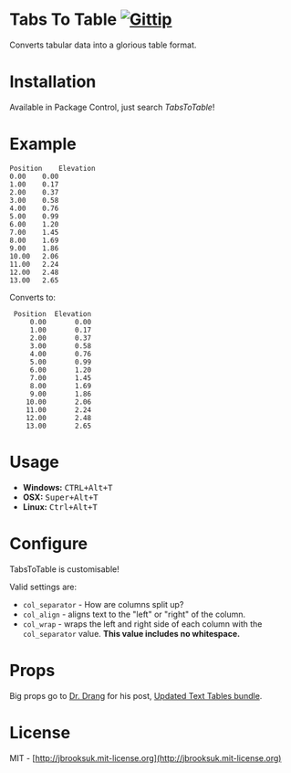# Tabs To Table [![Gittip](http://badgr.co/gittip/jbrooksuk.png)](https://www.gittip.com/jbrooksuk/)
Converts tabular data into a glorious table format.

# Installation
Available in Package Control, just search *TabsToTable*!

# Example
```
Position	Elevation
0.00	0.00
1.00	0.17
2.00	0.37
3.00	0.58
4.00	0.76
5.00	0.99
6.00	1.20
7.00	1.45
8.00	1.69
9.00	1.86
10.00	2.06
11.00	2.24
12.00	2.48
13.00	2.65
```

Converts to:

```
 Position  Elevation
	 0.00       0.00
	 1.00       0.17
	 2.00       0.37
	 3.00       0.58
	 4.00       0.76
	 5.00       0.99
	 6.00       1.20
	 7.00       1.45
	 8.00       1.69
	 9.00       1.86
	10.00       2.06
	11.00       2.24
	12.00       2.48
	13.00       2.65
```

# Usage
- **Windows:** <kbd>CTRL+Alt+T</kbd>
- **OSX:** <kbd>Super+Alt+T</kbd>
- **Linux:** <kbd>Ctrl+Alt+T</kbd>

# Configure
TabsToTable is customisable!

Valid settings are:

- `col_separator` - How are columns split up?
- `col_align` - aligns text to the "left" or "right" of the column.
- `col_wrap` - wraps the left and right side of each column with the `col_separator` value. **This value includes no whitespace.**

# Props
Big props go to [Dr. Drang](http://www.leancrew.com/all-this/) for his post, [Updated Text Tables bundle](http://www.leancrew.com/all-this/2008/09/updated-text-tables-bundle-for-textmate/).

# License
MIT - [http://jbrooksuk.mit-license.org](http://jbrooksuk.mit-license.org)
